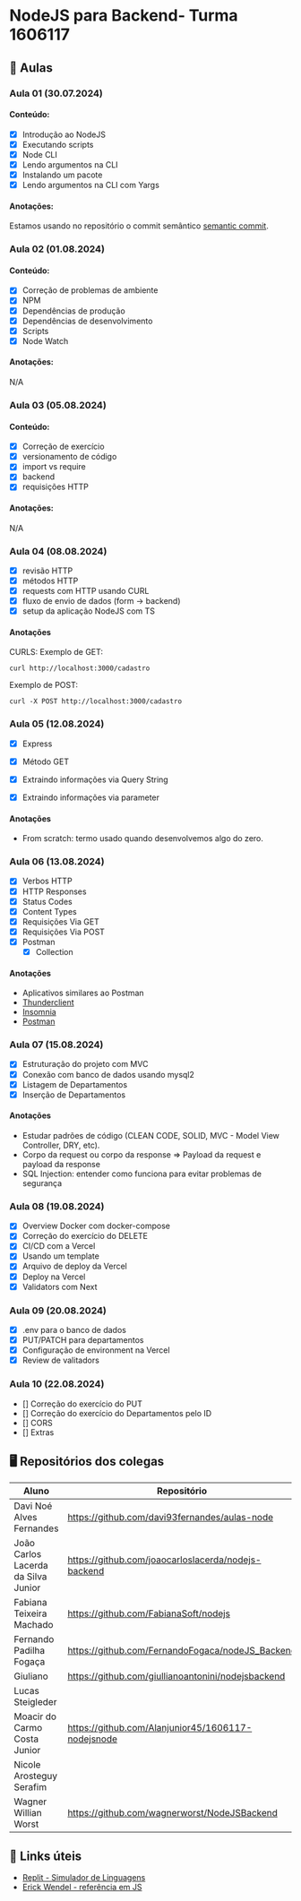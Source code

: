 # NodeJS para Backend- Turma 1606117

## 📖 Aulas

### Aula 01 (30.07.2024)

#### Conteúdo:
- [X] Introdução ao NodeJS
- [X] Executando scripts
- [X] Node CLI
- [X] Lendo argumentos na CLI
- [X] Instalando um pacote
- [X] Lendo argumentos na CLI com Yargs

#### Anotações:
Estamos usando no repositório o commit semântico [semantic commit](https://www.conventionalcommits.org/en/v1.0.0/).

### Aula 02 (01.08.2024)

#### Conteúdo:
- [X] Correção de problemas de ambiente
- [X] NPM
- [X] Dependências de produção
- [X] Dependências de desenvolvimento
- [X] Scripts
- [X] Node Watch

#### Anotações:
N/A

### Aula 03 (05.08.2024)

#### Conteúdo:
- [X] Correção de exercício
- [X] versionamento de código
- [X] import vs require
- [X] backend
- [X] requisições HTTP

#### Anotações:
N/A

### Aula 04 (08.08.2024)

- [X] revisão HTTP
- [X] métodos HTTP
- [X] requests com HTTP usando CURL
- [X] fluxo de envio de dados (form -> backend)
- [X] setup da aplicação NodeJS com TS

#### Anotações
CURLS:
Exemplo de GET:
```
curl http://localhost:3000/cadastro
```
Exemplo de POST:
```
curl -X POST http://localhost:3000/cadastro
```

### Aula 05 (12.08.2024)

- [X] Express
- [X] Método GET
- [X] Extraindo informações via Query String
- [X] Extraindo informações via parameter


#### Anotações
- From scratch: termo usado quando desenvolvemos algo do zero.

### Aula 06 (13.08.2024)

- [X] Verbos HTTP
- [X] HTTP Responses
- [X] Status Codes
- [X] Content Types
- [X] Requisições Via GET
- [X] Requisições Via POST
- [X] Postman
  - [X] Collection

#### Anotações
- Aplicativos similares ao Postman
- [Thunderclient](https://www.thunderclient.com/)
- [Insomnia](https://insomnia.rest/)
- [Postman](https://www.postman.com/)


### Aula 07 (15.08.2024)
- [X] Estruturação do projeto com MVC
- [X] Conexão com banco de dados usando mysql2
- [X] Listagem de Departamentos
- [X] Inserção de Departamentos

#### Anotações
- Estudar padrões de código (CLEAN CODE, SOLID, MVC - Model View Controller, DRY, etc).
- Corpo da request ou corpo da response => Payload da request e payload da response
- SQL Injection: entender como funciona para evitar problemas de segurança

### Aula 08 (19.08.2024)
- [X] Overview Docker com docker-compose
- [X] Correção do exercício do DELETE
- [X] CI/CD com a Vercel
- [X] Usando um template
- [X] Arquivo de deploy da Vercel
- [X] Deploy na Vercel
- [X] Validators com Next

### Aula 09 (20.08.2024)
- [X] .env para o banco de dados
- [X] PUT/PATCH para departamentos
- [X] Configuração de environment na Vercel
- [X] Review de valitadors

### Aula 10 (22.08.2024)
- [] Correção do exercício do PUT
- [] Correção do exercício do Departamentos pelo ID
- [] CORS
- [] Extras


## 🖥️ Repositórios dos colegas
| Aluno|Repositório|
|-|-|
Davi Noé Alves Fernandes | https://github.com/davi93fernandes/aulas-node
João Carlos Lacerda da Silva Junior | https://github.com/joaocarloslacerda/nodejs-backend
Fabiana Teixeira Machado | https://github.com/FabianaSoft/nodejs
Fernando Padilha Fogaça | https://github.com/FernandoFogaca/nodeJS_Backend
Giuliano | https://github.com/giullianoantonini/nodejsbackend
Lucas Steigleder | 
Moacir do Carmo Costa Junior | https://github.com/Alanjunior45/1606117-nodejsnode
Nicole Arosteguy Serafim | 
Wagner Willian Worst | https://github.com/wagnerworst/NodeJSBackend


## 🔗 Links úteis
- [Replit - Simulador de Linguagens](https://replit.com)
- [Erick Wendel - referência em JS](https://www.youtube.com/c/ErickWendelTreinamentos_)
